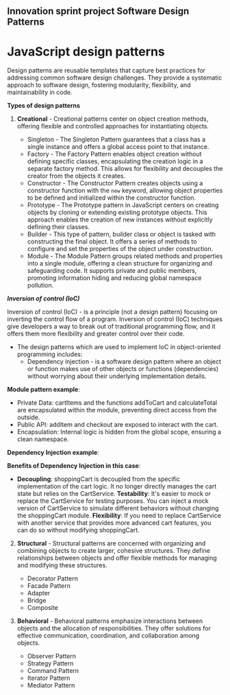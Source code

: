 ## Innovation sprint project Software Design Patterns

# JavaScript design patterns

Design patterns are reusable templates that capture best practices for addressing common software design challenges. They provide a systematic approach to software design, fostering modularity, flexibility, and maintainability in code.

**Types of design patterns**

1. **Creational** - Creational patterns center on object creation methods, offering flexible and controlled approaches for instantiating objects.

      - Singleton - The Singleton Pattern guarantees that a class has a single instance and offers a global access point to that instance.
      - Factory - The Factory Pattern enables object creation without defining specific classes, encapsulating the creation logic in a separate factory method. This allows for flexibility and decouples the creator from the objects it creates.
      - Constructor - The Constructor Pattern creates objects using a constructor function with the `new` keyword, allowing object properties to be defined and initialized within the constructor function.
      - Prototype - The Prototype pattern in JavaScript centers on creating objects by cloning or extending existing prototype objects. This approach enables the creation of new instances without explicitly defining their classes.
      - Builder - This type of pattern, builder class or object is tasked with constructing the final object. It offers a series of methods to configure and set the properties of the object under construction.
      - Module - The Module Pattern groups related methods and properties into a single module, offering a clean structure for organizing and safeguarding code. It supports private and public members, promoting information hiding and reducing global namespace pollution.

***Inversion of control (IoC)***

Inversion of control (IoC) - is a principle (not a design pattern) focusing on inverting the control flow of a program. Inversion of control (IoC) techniques give developers a way to break out of traditional programming flow, and it offers them more flexibility and greater control over their code.
- The design patterns which are used to implement IoC in object-oriented programming includes:
   - Dependency injection - is a software design pattern where an object or function makes use of other objects or functions (dependencies) without worrying about their underlying implementation details.

**Module pattern example**:
- Private Data: cartItems and the functions addToCart and calculateTotal are encapsulated within the module, preventing direct access from the outside.
- Public API: addItem and checkout are exposed to interact with the cart.
- Encapsulation: Internal logic is hidden from the global scope, ensuring a clean namespace.

**Dependency Injection example**:

**Benefits of Dependency Injection in this case**:
- **Decoupling**: shoppingCart is decoupled from the specific implementation of the cart logic. It no longer directly manages the cart state but relies on the CartService.
**Testability**: It's easier to mock or replace the CartService for testing purposes. You can inject a mock version of CartService to simulate different behaviors without changing the shoppingCart module.
**Flexibility**: If you need to replace CartService with another service that provides more advanced cart features, you can do so without modifying shoppingCart.


2. **Structural** - Structural patterns are concerned with organizing and combining objects to create larger, cohesive structures. They define relationships between objects and offer flexible methods for managing and modifying these structures.

    - Decorator Pattern
    - Facade Pattern
    - Adapter
    - Bridge
    - Composite


3. **Behavioral** - Behavioral patterns emphasize interactions between objects and the allocation of responsibilities. They offer solutions for effective communication, coordination, and collaboration among objects.

    - Observer Pattern
    - Strategy Pattern
    - Command Pattern
    - Iterator Pattern
    - Mediator Pattern



